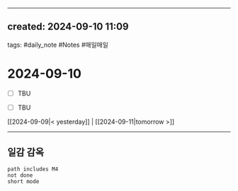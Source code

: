 
---  
created: 2024-09-10 11:09  
---  
tags: #daily_note  #Notes #매일매일
  
# 2024-09-10  
- [ ] TBU  
- [ ] TBU  
  
  
[[2024-09-09|< yesterday]] | [[2024-09-11|tomorrow >]]  
  
---  
## 일감 감옥  
```tasks  
path includes M4
not done  
short mode  
```